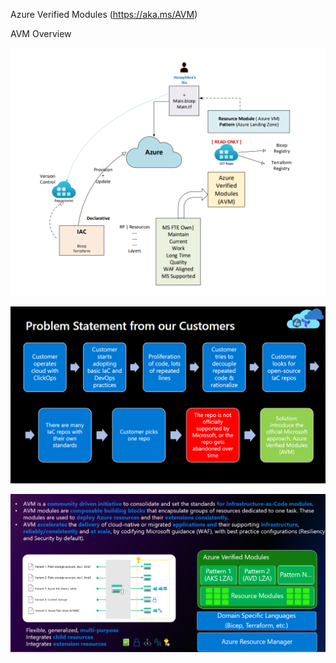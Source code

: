 Azure Verified Modules (https://aka.ms/AVM)

AVM Overview

![alt text](<Screenshot 2024-10-30 184529.png>)


![alt text](image.png)

![alt text](<Screenshot 2024-10-29 190115.png>)
